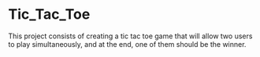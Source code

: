 # Tic_Tac_Toe
This project consists of creating a tic tac toe game that will allow two users to play simultaneously, and at the end, one of them should be the winner.
